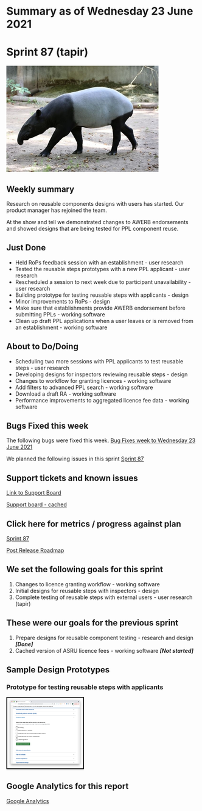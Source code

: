 # Summary as of Wednesday 23 June 2021 

# Sprint 87 (tapir)

![Malayan Tapir](graphs/MalayanTapir.jpg)


## Weekly summary
Research on reusable components designs with users has started. Our product manager has rejoined the team.

At the show and tell we demonstrated changes to AWERB endorsements and showed designs that are being tested for PPL component reuse.

## Just Done
* Held RoPs feedback session with an establishment - user research
* Tested the reusable steps prototypes with a new PPL applicant - user research
* Rescheduled a session to next week due to participant unavailability - user research
* Building prototype for testing reusable steps with applicants - design
* Minor improvements to RoPs - design
* Make sure that establishments provide AWERB endorsement before submitting PPLs - working software
* Clean up draft PPL applications when a user leaves or is removed from an establishment - working software

## About to Do/Doing
* Scheduling two more sessions with PPL applicants to test reusable steps - user research
* Developing designs for inspectors reviewing reusable steps - design
* Changes to workflow for granting licences - working software
* Add filters to advanced PPL search - working software
* Download a draft RA - working software
* Performance improvements to aggregated licence fee data - working software

## Bugs Fixed this week
The following bugs were fixed this week.
[Bug Fixes week to Wednesday 23 June 2021](graphs/bugs23062021.png)

We planned the following issues in this sprint 
[Sprint 87](graphs/sprint23062021.png)

## Support tickets and known issues
[Link to Support Board](https://collaboration.homeoffice.gov.uk/jira/secure/RapidBoard.jspa?rapidView=1717&selectedIssue=ASSB-253)

[Support board - cached](graphs/supportBoard23062021.png)

## Click here for metrics / progress against plan
[Sprint 87](graphs/progress23062021.png)

[Post Release Roadmap](graphs/roadmap23062021.png)

## We set the following goals for this sprint
1. Changes to licence granting workflow - working software 
2. Initial designs for reusable steps with inspectors - design 
3. Complete testing of reusable steps with external users - user research (tapir)

## These were our goals for the previous sprint
1. Prepare designs for reusable component testing - research and design ***[Done]***
2. Cached version of ASRU licence fees - working software ***[Not started]***

## Sample Design Prototypes
### Prototype for testing reusable steps with applicants
<a href="graphs/proto1_23062021.png"><img src="graphs/proto1_23062021.png" alt="HTML5 Icon" width="200" style="border:2px solid black"></a>
<br>


## Google Analytics for this report
[Google Analytics](graphs/GA23062021.png)

